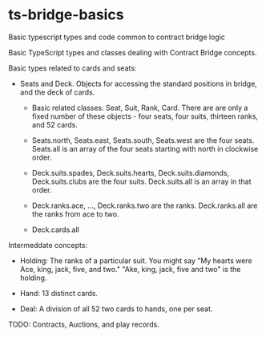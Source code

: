 # ts-bridge-basics
Basic typescript types and code common to contract bridge logic

Basic TypeScript types and classes dealing with Contract Bridge concepts.

Basic types related to cards and seats:

- Seats and Deck. Objects for accessing the standard positions in bridge, and the deck
     of cards.

  - Basic related classes: Seat, Suit, Rank, Card. There are are only a fixed number of these objects  - four seats, four suits, thirteen ranks, and 52 cards.

  - Seats.north, Seats.east, Seats.south, Seats.west are the four seats. Seats.all is an array of the four seats starting
with north in clockwise order.

  - Deck.suits.spades, Deck.suits.hearts, Deck.suits.diamonds, Deck.suits.clubs are the four suits. Deck.suits.all is
an array in that order.

  - Deck.ranks.ace, ..., Deck.ranks.two are the ranks. Deck.ranks.all are the ranks from ace to two.

  - Deck.cards.all


Intermeddate concepts:

- Holding: The ranks of a particular suit. You might say "My hearts were Ace, king, jack, five, and two." "Ake, king, jack, five and two" is the holding.

- Hand: 13 distinct cards.

- Deal: A division of all 52 two cards to hands, one per seat.


TODO: Contracts, Auctions, and play records.